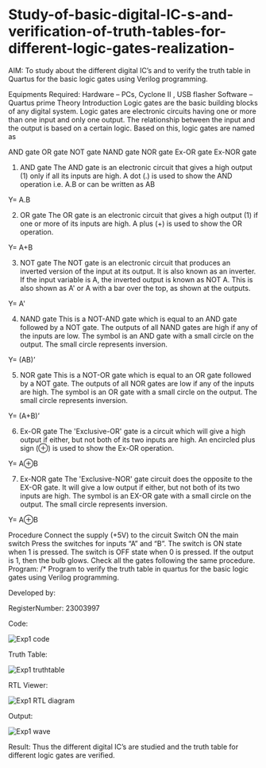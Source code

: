 # Study-of-basic-digital-IC-s-and-verification-of-truth-tables-for-different-logic-gates-realization-
 AIM:
To study about the different digital IC’s and to verify the truth table in Quartus for the basic logic gates using Verilog programming.

Equipments Required:
Hardware – PCs, Cyclone II , USB flasher
Software – Quartus prime
Theory
Introduction
Logic gates are the basic building blocks of any digital system. Logic gates are electronic circuits having one or more than one input and only one output. The relationship between the input and the output is based on a certain logic. Based on this, logic gates are named as

AND gate
OR gate
NOT gate
NAND gate
NOR gate
Ex-OR gate
Ex-NOR gate
1) AND gate
The AND gate is an electronic circuit that gives a high output (1) only if all its inputs are high. A dot (.) is used to show the AND operation i.e. A.B or can be written as AB

Y= A.B

2) OR gate
The OR gate is an electronic circuit that gives a high output (1) if one or more of its inputs are high. A plus (+) is used to show the OR operation.

Y= A+B

3) NOT gate
The NOT gate is an electronic circuit that produces an inverted version of the input at its output. It is also known as an inverter. If the input variable is A, the inverted output is known as NOT A. This is also shown as A' or A with a bar over the top, as shown at the outputs.

Y= A'

4) NAND gate
This is a NOT-AND gate which is equal to an AND gate followed by a NOT gate. The outputs of all NAND gates are high if any of the inputs are low. The symbol is an AND gate with a small circle on the output. The small circle represents inversion.

Y= (AB)’

5) NOR gate
This is a NOT-OR gate which is equal to an OR gate followed by a NOT gate. The outputs of all NOR gates are low if any of the inputs are high. The symbol is an OR gate with a small circle on the output. The small circle represents inversion.

Y= (A+B)’

6) Ex-OR gate
The 'Exclusive-OR' gate is a circuit which will give a high output if either, but not both of its two inputs are high. An encircled plus sign (⊕) is used to show the Ex-OR operation.

Y= A⊕B

7) Ex-NOR gate
The 'Exclusive-NOR' gate circuit does the opposite to the EX-OR gate. It will give a low output if either, but not both of its two inputs are high. The symbol is an EX-OR gate with a small circle on the output. The small circle represents inversion.

Y= A⊕B

Procedure
Connect the supply (+5V) to the circuit
Switch ON the main switch
Press the switches for inputs “A” and “B”. The switch is ON state when 1 is pressed. The switch is OFF state when 0 is pressed.
If the output is 1, then the bulb glows.
Check all the gates following the same procedure.
Program:
/*
Program to verify the truth table in quartus for the basic logic gates using Verilog programming.

Developed by: 

RegisterNumber:  23003997

Code:

![Exp1 code](https://github.com/nicknikesh/Study-of-basic-digital-IC-s-and-verification-of-truth-tables-for-different-logic-gates-realization-/assets/145633284/d271ea7e-95c5-478c-9435-8d56f39ce5bc)

Truth Table:

![Exp1 truthtable](https://github.com/nicknikesh/Study-of-basic-digital-IC-s-and-verification-of-truth-tables-for-different-logic-gates-realization-/assets/145633284/a39d5109-ec00-4078-b95a-ead3eba3e340)

RTL Viewer:

![Exp1 RTL diagram](https://github.com/nicknikesh/Study-of-basic-digital-IC-s-and-verification-of-truth-tables-for-different-logic-gates-realization-/assets/145633284/708b6f88-5780-48f4-a7e4-9a11dd0bf1cd)





Output:

![Exp1 wave](https://github.com/nicknikesh/Study-of-basic-digital-IC-s-and-verification-of-truth-tables-for-different-logic-gates-realization-/assets/145633284/127d4962-6bec-4a82-8851-588b5e444332)



Result:
Thus the different digital IC’s are studied and the truth table for different logic gates are verified.
